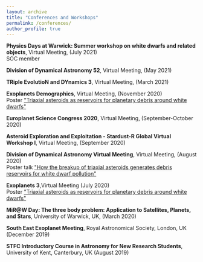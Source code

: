 ```yaml
---
layout: archive
title: "Conferences and Workshops"
permalink: /conferences/
author_profile: true
---
```

**Physics Days at Warwick: Summer workshop on white dwarfs and related objects**, Virtual Meeting, (July 2021) <br/>
SOC member

**Division of Dynamical Astronomy 52**, Virtual Meeting, (May 2021)

**TRiple EvolutioN and DYnamics 3**, Virtual Meeting, (March 2021)

**Exoplanets Demographics**, Virtual Meeting, (November 2020) <br/>
Poster ["Triaxial asteroids as reservoirs for planetary debris around white dwarfs"](https://catrionamcdonald.github.io/files/ExoDemPoster_CatrionaMcDonald.pdf)

**Europlanet Science Congress 2020**, Virtual Meeting, (September-October 2020)

**Asteroid Exploration and Exploitation - Stardust-R Global Virtual Workshop I**, Virtual Meeting, (September 2020)

**Division of Dynamical Astronomy Virtual Meeting**, Virtual Meeting, (August 2020) <br/>
Poster talk ["How the breakup of triaxial asteroids generates debris reservoirs for white dwarf pollution"](https://catrionamcdonald.github.io/files/CatrionaMcDonald_DDA20_poster.pdf)

**Exoplanets 3**,Virtual Meeting (July 2020)<br/>
Poster ["Triaxial asteroids as reservoirs for planetary debris around white dwarfs"](https://catrionamcdonald.github.io/files/CatrionaMcDonald_exo3_poster.html)

**MiR@W Day: The three body problem: Application to Satellites, Planets, and Stars**, University of Warwick, UK, (March 2020)

**South East Exoplanet Meeting**, Royal Astronomical Society, London, UK (December 2019)

**STFC Introductory Course in Astronomy for New Research Students**, University of Kent, Canterbury, UK (August 2019)
